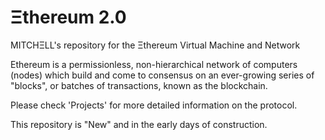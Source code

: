 # Ξthereum 2.0

MITCHΞLL's repository for the Ξthereum Virtual Machine and Network

Ethereum is a permissionless, non-hierarchical network of computers (nodes) which build and come to consensus on an ever-growing series of "blocks", or batches of transactions, known as the blockchain. 

Please check 'Projects' for more detailed information on the protocol.

This repository is "New" and in the early days of construction.
